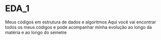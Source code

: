 # EDA_1
Meus códigos em estrutura de dados e algoritmos
Aqui você vai encontrar todos os meus códigos e pode acompanhar minha evolução ao longo da matéria e ao longo do semetre

